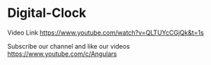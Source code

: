 # Digital-Clock

Video Link  https://www.youtube.com/watch?v=QLTUYcCGjQk&t=1s

Subscribe our channel and like our videos https://www.youtube.com/c/Angulars
